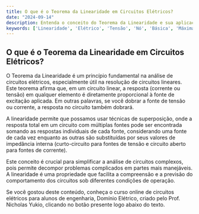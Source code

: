 ```yaml
---
title: O que é o Teorema da Linearidade em Circuitos Elétricos?
date: "2024-09-14"
description: Entenda o conceito do Teorema da Linearidade e sua aplicação na análise básica de circuitos elétricos.
keywords: ['Linearidade', 'Elétrico', 'Tensão', 'Nó', 'Básica', 'Máxima', 'Teorema']
---
```


## O que é o Teorema da Linearidade em Circuitos Elétricos?

O Teorema da Linearidade é um princípio fundamental na análise de circuitos elétricos, especialmente útil na resolução de circuitos lineares. Este teorema afirma que, em um circuito linear, a resposta (corrente ou tensão) em qualquer elemento é diretamente proporcional à fonte de excitação aplicada. Em outras palavras, se você dobrar a fonte de tensão ou corrente, a resposta no circuito também dobrará.

A linearidade permite que possamos usar técnicas de superposição, onde a resposta total em um circuito com múltiplas fontes pode ser encontrada somando as respostas individuais de cada fonte, considerando uma fonte de cada vez enquanto as outras são substituídas por seus valores de impedância interna (curto-circuito para fontes de tensão e circuito aberto para fontes de corrente).

Este conceito é crucial para simplificar a análise de circuitos complexos, pois permite decompor problemas complicados em partes mais manejáveis. A linearidade é uma propriedade que facilita a compreensão e a previsão do comportamento dos circuitos sob diferentes condições de operação.

Se você gostou deste conteúdo, conheça o curso online de circuitos elétricos para alunos de engenharia, Domínio Elétrico, criado pelo Prof. Nicholas Yukio, clicando no botão presente logo abaixo do texto.